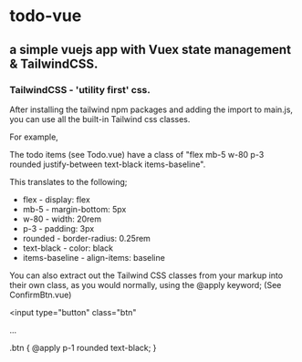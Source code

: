 # todo-vue

## a simple vuejs app with Vuex state management & TailwindCSS.

### TailwindCSS - 'utility first' css.
After installing the tailwind npm packages and adding the import to main.js, you can use all the built-in Tailwind css classes.


For example,


The todo items (see Todo.vue) have a class of "flex mb-5 w-80 p-3 rounded justify-between text-black items-baseline".


This translates to the following;


- flex            -    display: flex
- mb-5            -    margin-bottom: 5px
- w-80            -    width: 20rem
- p-3             -    padding: 3px
- rounded         -    border-radius: 0.25rem
- text-black      -    color: black
- items-baseline  -    align-items: baseline


You can also extract out the Tailwind CSS classes from your markup into their own class, as you would normally, using the @apply keyword; (See ConfirmBtn.vue)

<input type="button" class="btn"

...

.btn {
  @apply p-1 rounded text-black;
}